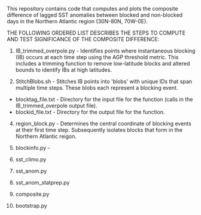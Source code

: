 This repository contains code that computes and plots the composite difference of lagged SST anomalies between blocked and non-blocked days in the Northern Atlantic region (30N-80N, 70W-0E).

THE FOLLOWING ORDERED LIST DESCRIBES THE STEPS TO COMPUTE AND TEST SIGNIFICANCE OF THE COMPOSITE DIFFERENCE:

1. IB_trimmed_overpole.py - Identifies points where instantaneous blocking (IB) occurs at each time step using the AGP threshold metric. This                                includes a trimming function to remove low-latitude blocks and altered bounds to identify IBs at high latitudes.

2. StitchBlobs.sh - Stitches IB points into 'blobs' with unique IDs that span multiple time steps. These blobs each represent a blocking event.
  - blocktag_file.txt - Directory for the input file for the function (calls in the IB_trimmed_overpole output file).
  - blockid_file.txt - Directory for the output file for the function.

4. region_block.py - Determines the central coordinate of blocking events at their first time step. Subsequently isolates blocks that form in                         the Northern Atlantic reigon.

5. blockinfo.py - 

6. sst_climo.py

7. sst_anom.py

8. sst_anom_statprep.py

9. composite.py

10. bootstrap.py
